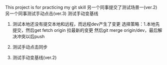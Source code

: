 This project is for practicing my git skill
另一个同事提交了测试场景一(ver.2)
另一个同事测试手动点击(ver.3)
测试手动变基线

1. 测试本地还没有提交本地和远程，而远程dev产生了变更
   选择策略：1.本地先提交，然后get fetch origin 拉最新的变更 然后git merge origin/dev，最后解决冲突以后push

2. 测试手动点击同步

3. 测试手动变基线(ver.2)
